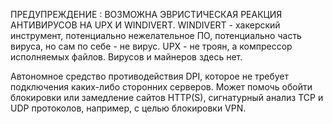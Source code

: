 ПРЕДУПРЕЖДЕНИЕ : ВОЗМОЖНА ЭВРИСТИЧЕСКАЯ РЕАКЦИЯ АНТИВИРУСОВ НА UPX И WINDIVERT. WINDIVERT - хакерский инструмент, потенциально нежелательное ПО, потенциально часть вируса, но сам по себе - не вирус. UPX - не троян, а компрессор исполняемых файлов. Вирусов и майнеров здесь нет.

Автономное средство противодействия DPI, которое не требует подключения каких-либо сторонних серверов. Может помочь обойти блокировки или замедление сайтов HTTP(S), сигнатурный анализ TCP и UDP протоколов, например, с целью блокировки VPN.
